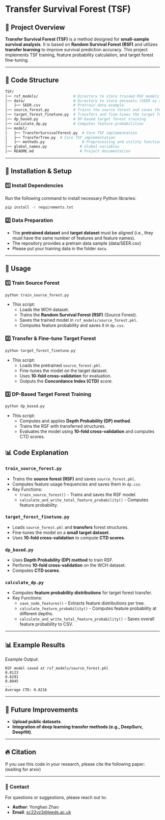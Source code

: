 # Transfer Survival Forest (TSF)

## 📌 Project Overview

**Transfer Survival Forest (TSF)** is a method designed for **small-sample survival analysis**. It is based on **Random Survival Forest (RSF)** and utilizes **transfer learning** to improve survival prediction accuracy. This project implements TSF training, feature probability calculation, and target forest fine-tuning.

---

## 📂 Code Structure

```bash
TSF/
│── rsf_models/                # Directory to store trained RSF models
│── data/                      # Directory to store datasets (SEER as an example)
│   ├── SEER.csv               # Pretrain data example
│── source_forest.py           # Trains the source forest and saves the model
│── target_forest_finetune.py  # Transfers and fine-tunes the target forest
│── dp_based.py                # DP-based target forest training
│── calculate_dp.py            # Computes feature probabilities
│── model/
│   ├── TransferSurvivalForest.py  # Core TSF implementation
│   ├── TransferTree.py  # Core TSF implementation
│   ├── methods.py                 # Preprocessing and utility functions
│── global_names.py               # Global variables
│── README.md                     # Project documentation
```

---

## 🚀 Installation & Setup

### 1️⃣ Install Dependencies
Run the following command to install necessary Python libraries:
```bash
pip install -r requirements.txt
```

### 2️⃣ Data Preparation
- The **pretrained dataset** and **target dataset** must be aligned (i.e., they must have the same number of features and feature names).
- The repository provides a pretrain data sample (data/SEER.csv)
- Please put your training data in the folder `data`.
---

## 🎯 Usage

### 1️⃣ Train Source Forest
```bash
python train_source_forest.py
```
- This script:
  - Loads the WCH dataset.
  - Trains the **Random Survival Forest (RSF)** (Source Forest).
  - Saves the trained model in `rsf_models/source_forest.pkl`.
  - Computes feature probability and saves it in `dp.csv`.

### 2️⃣ Transfer & Fine-tune Target Forest
```bash
python target_forest_finetune.py
```
- This script:
  - Loads the pretrained `source_forest.pkl`.
  - Fine-tunes the model on the target dataset.
  - Uses **10-fold cross-validation** for evaluation.
  - Outputs the **Concordance Index (CTD)** score.

### 3️⃣ DP-Based Target Forest Training
```bash
python dp_based.py
```
- This script:
  - Computes and applies **Depth Probability (DP) method**.
  - Trains the RSF with transferred structures.
  - Evaluates the model using **10-fold cross-validation** and computes CTD scores.


## 📊 Code Explanation

### `train_source_forest.py`
- Trains the **source forest (RSF)** and saves `source_forest.pkl`.
- Computes feature usage frequencies and saves them in `dp.csv`.
- Key Functions:
  - `train_source_forest()` - Trains and saves the RSF model.
  - `calculate_and_write_total_feature_probability()` - Computes feature probability.

### `target_forest_finetune.py`
- Loads `source_forest.pkl` and **transfers** forest structures.
- Fine-tunes the model on a **small target dataset**.
- Uses **10-fold cross-validation** to compute **CTD scores**.

### `dp_based.py`
- Uses **Depth Probability (DP) method** to train RSF.
- Performs **10-fold cross-validation** on the WCH dataset.
- Computes **CTD scores**.

### `calculate_dp.py`
- Computes **feature probability distributions** for target forest transfer.
- Key Functions:
  - `save_node_features()` - Extracts feature distributions per tree.
  - `calculate_feature_probability()` - Computes feature probability at different depths.
  - `calculate_and_write_total_feature_probability()` - Saves overall feature probability to CSV.

---

## 📊 Example Results

Example Output:
```
RSF model saved at rsf_models/source_forest.pkl
0.8123
0.8291
0.8045
...
Average CTD: 0.8216
```

---

## 📝 Future Improvements
- **Upload public datasets**.
- **Integration of deep learning transfer methods (e.g., DeepSurv, DeepHit)**.

---

## 🔥 Citation

If you use this code in your research, please cite the following paper:
(waiting for arxiv)

---
### 📩 Contact
For questions or suggestions, please reach out to:
- **Author**: Yonghao Zhao
- **Email**: sc22yz3@leeds.ac.uk


